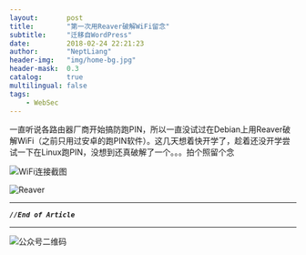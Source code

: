 ```yaml
---
layout:       post
title:        "第一次用Reaver破解WiFi留念"
subtitle:     "迁移自WordPress"
date:         2018-02-24 22:21:23
author:       "NeptLiang"
header-img:   "img/home-bg.jpg"
header-mask:  0.3
catalog:      true
multilingual: false
tags:
    - WebSec
---
```



一直听说各路由器厂商开始搞防跑PIN，所以一直没试过在Debian上用Reaver破解WiFi（之前只用过安卓的跑PIN软件）。这几天想着快开学了，趁着还没开学尝试一下在Linux跑PIN，没想到还真破解了一个。。。拍个照留个念

![WiFi连接截图](https://neptliang.files.wordpress.com/2018/02/screenshot_20180224-210310_011.jpg)

![Reaver](https://neptliang.files.wordpress.com/2018/02/img_20180224_210144_01.jpg?w=1480)


---

***`//End of Article`***

---


![公众号二维码](https://neptliang.github.io/img/Article/WeChatBlog.png)